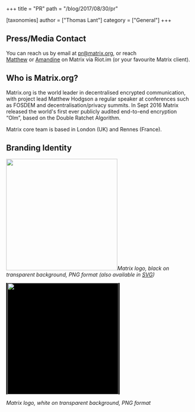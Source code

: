 +++
title = "PR"
path = "/blog/2017/08/30/pr"

[taxonomies]
author = ["Thomas Lant"]
category = ["General"]
+++

## Press/Media Contact

You can reach us by email at <a href="mailto:pr@matrix.org">pr@matrix.org</a>, or reach <a href="https://riot.im/develop/#/user/@matthew:matrix.org?action=chat">Matthew</a> or <a href="https://riot.im/develop/#/user/@amandine:matrix.org?action=chat">Amandine</a> on Matrix via Riot.im (or your favourite Matrix client).

## Who is Matrix.org?

Matrix.org is the world leader in decentralised encrypted communication, with project lead Matthew Hodgson a regular speaker at conferences such as FOSDEM and decentralisation/privacy summits. In Sept 2016 Matrix released the world's first ever publicly audited end-to-end encryption “Olm”, based on the Double Ratchet Algorithm.

Matrix core team is based in London (UK) and Rennes (France).

## Branding Identity

<a href="https://github.com/vector-im/logos/raw/master/matrix/matrix-logo.png"><img class="alignnone size-medium" src="https://github.com/vector-im/logos/raw/master/matrix/matrix-logo.png" width="300" /></a><em>Matrix logo, black on transparent background, PNG format (also available in <a href="https://github.com/vector-im/logos/raw/master/matrix/matrix-logo.svg">SVG</a>)</em>

<span style="padding-left: 3px; padding-right: 3px; background: black; display: inline-block;">
<a href="https://github.com/vector-im/logos/raw/master/matrix/matrix-logo-white.png"><img class="alignnone size-medium" src="https://github.com/vector-im/logos/raw/master/matrix/matrix-logo-white.png" width="300" /></a></span>

<em>Matrix logo, white on transparent background, PNG format</em>
